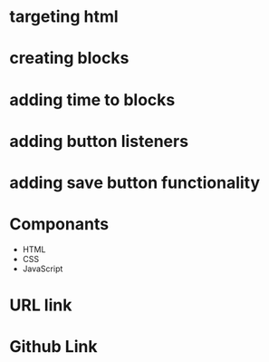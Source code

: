 # targeting html

# creating blocks

# adding time to blocks

# adding button listeners

# adding save button functionality

# Componants

- HTML
- CSS
- JavaScript

# URL link

# Github Link
